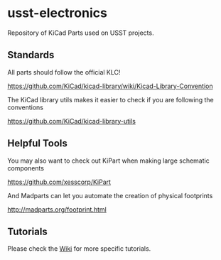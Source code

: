 # usst-electronics
Repository of KiCad Parts used on USST projects.

## Standards
All parts should follow the official KLC!

https://github.com/KiCad/kicad-library/wiki/Kicad-Library-Convention

The KiCad library utils makes it easier to check if you are following the conventions

https://github.com/KiCad/kicad-library-utils

## Helpful Tools
You may also want to check out KiPart when making large schematic components

https://github.com/xesscorp/KiPart

And Madparts can let you automate the creation of physical footprints

http://madparts.org/footprint.html

## Tutorials
Please check the [Wiki](https://github.com/UofSSpaceDesignTeam/usst-electronics/wiki) for more specific tutorials.
